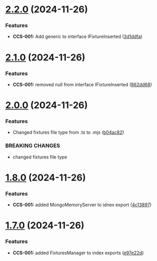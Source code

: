 # [2.2.0](https://github.com/CyberT33N/ModelManager/compare/v2.1.0...v2.2.0) (2024-11-26)


### Features

* **CCS-001:** Add generic to interface IFixtureInserted ([3d1ddfa](https://github.com/CyberT33N/ModelManager/commit/3d1ddfa38090b988b692a6709b0fade8aa455d0f))



# [2.1.0](https://github.com/CyberT33N/ModelManager/compare/v2.0.0...v2.1.0) (2024-11-26)


### Features

* **CCS-001:** removed null from interface IFixtureInserted ([862dd68](https://github.com/CyberT33N/ModelManager/commit/862dd68e980d6f49f7ae6be8d597306d5205a313))



# [2.0.0](https://github.com/CyberT33N/ModelManager/compare/v1.8.0...v2.0.0) (2024-11-26)


### Features

* Changed fixtures file type from .ts to .mjs ([b04ac82](https://github.com/CyberT33N/ModelManager/commit/b04ac828be1cdc74e94bbba866c29102c5805704))


### BREAKING CHANGES

* changed fixtures file type



# [1.8.0](https://github.com/CyberT33N/ModelManager/compare/v1.7.0...v1.8.0) (2024-11-26)


### Features

* **CCS-001:** added MongoMemoryServer to idnex export ([4c13897](https://github.com/CyberT33N/ModelManager/commit/4c13897b813d052070e71273877953e334728007))



# [1.7.0](https://github.com/CyberT33N/ModelManager/compare/v1.6.0...v1.7.0) (2024-11-26)


### Features

* **CCS-001:** added FixturesManager to index exports ([e97e22d](https://github.com/CyberT33N/ModelManager/commit/e97e22dfa2d752be5984fb1b72531ba9fe915711))



